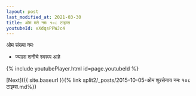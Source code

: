 ```yaml
---
layout: post
last_modified_at: 2021-03-30
title: ओम मते नमः १०८ टाइम्स
youtubeId: xXdqsPPWJc4
---
```

 
 
 ओम संख्या नमः  
 
 -  ज्याला शनीचे स्वरूप आहे 
 
  
 
  
 
 
 
 
 
 


{% include youtubePlayer.html id=page.youtubeId %}
 
[Next]({{ site.baseurl }}{% link  split2/_posts/2015-10-05-ओम शूरसेनाय नमः १०८ टाइम्स.md%})
 
